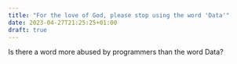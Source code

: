 ```yaml
---
title: "For the love of God, please stop using the word 'Data'"
date: 2023-04-27T21:25:25+01:00
draft: true
---
```


Is there a word more abused by programmers than the word Data?
